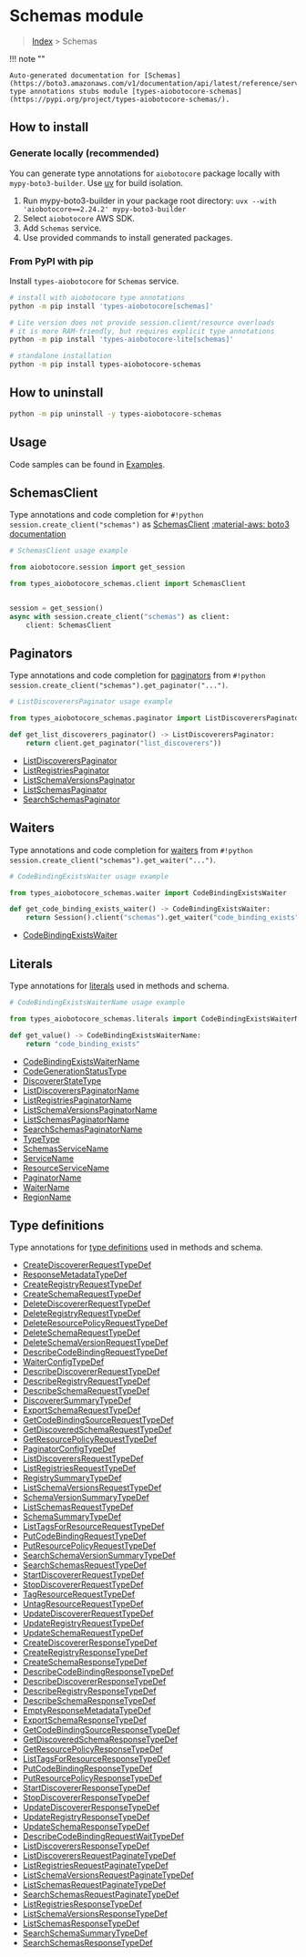 # Schemas module

> [Index](../README.md) > Schemas


!!! note ""

    Auto-generated documentation for [Schemas](https://boto3.amazonaws.com/v1/documentation/api/latest/reference/services/schemas.html#schemas)
    type annotations stubs module [types-aiobotocore-schemas](https://pypi.org/project/types-aiobotocore-schemas/).

## How to install

### Generate locally (recommended)

You can generate type annotations for `aiobotocore` package locally with `mypy-boto3-builder`.
Use [uv](https://docs.astral.sh/uv/getting-started/installation/) for build isolation.

1. Run mypy-boto3-builder in your package root directory: `uvx --with 'aiobotocore==2.24.2' mypy-boto3-builder`
1. Select `aiobotocore` AWS SDK.
1. Add `Schemas` service.
1. Use provided commands to install generated packages.



### From PyPI with pip

Install `types-aiobotocore` for `Schemas` service.

```bash
# install with aiobotocore type annotations
python -m pip install 'types-aiobotocore[schemas]'

# Lite version does not provide session.client/resource overloads
# it is more RAM-friendly, but requires explicit type annotations
python -m pip install 'types-aiobotocore-lite[schemas]'

# standalone installation
python -m pip install types-aiobotocore-schemas
```



## How to uninstall

```bash
python -m pip uninstall -y types-aiobotocore-schemas
```

## Usage

Code samples can be found in [Examples](./usage.md).

## SchemasClient

Type annotations and code completion for  `#!python session.create_client("schemas")` as [SchemasClient](./client.md)
[:material-aws: boto3 documentation](https://boto3.amazonaws.com/v1/documentation/api/latest/reference/services/schemas.html#Schemas.Client)

```python
# SchemasClient usage example

from aiobotocore.session import get_session

from types_aiobotocore_schemas.client import SchemasClient


session = get_session()
async with session.create_client("schemas") as client:
    client: SchemasClient
```


## Paginators

Type annotations and code completion for
[paginators](./paginators.md)
from `#!python session.create_client("schemas").get_paginator("...")`.

```python
# ListDiscoverersPaginator usage example

from types_aiobotocore_schemas.paginator import ListDiscoverersPaginator

def get_list_discoverers_paginator() -> ListDiscoverersPaginator:
    return client.get_paginator("list_discoverers"))
```

- [ListDiscoverersPaginator](./paginators.md#listdiscovererspaginator)
- [ListRegistriesPaginator](./paginators.md#listregistriespaginator)
- [ListSchemaVersionsPaginator](./paginators.md#listschemaversionspaginator)
- [ListSchemasPaginator](./paginators.md#listschemaspaginator)
- [SearchSchemasPaginator](./paginators.md#searchschemaspaginator)




## Waiters

Type annotations and code completion for
[waiters](./waiters.md)
from `#!python session.create_client("schemas").get_waiter("...")`.

```python
# CodeBindingExistsWaiter usage example

from types_aiobotocore_schemas.waiter import CodeBindingExistsWaiter

def get_code_binding_exists_waiter() -> CodeBindingExistsWaiter:
    return Session().client("schemas").get_waiter("code_binding_exists")
```

- [CodeBindingExistsWaiter](./waiters.md#codebindingexistswaiter)






## Literals

Type annotations for [literals](./literals.md) used in methods and schema.

```python
# CodeBindingExistsWaiterName usage example

from types_aiobotocore_schemas.literals import CodeBindingExistsWaiterName

def get_value() -> CodeBindingExistsWaiterName:
    return "code_binding_exists"
```

- [CodeBindingExistsWaiterName](./literals.md#codebindingexistswaitername)
- [CodeGenerationStatusType](./literals.md#codegenerationstatustype)
- [DiscovererStateType](./literals.md#discovererstatetype)
- [ListDiscoverersPaginatorName](./literals.md#listdiscovererspaginatorname)
- [ListRegistriesPaginatorName](./literals.md#listregistriespaginatorname)
- [ListSchemaVersionsPaginatorName](./literals.md#listschemaversionspaginatorname)
- [ListSchemasPaginatorName](./literals.md#listschemaspaginatorname)
- [SearchSchemasPaginatorName](./literals.md#searchschemaspaginatorname)
- [TypeType](./literals.md#typetype)
- [SchemasServiceName](./literals.md#schemasservicename)
- [ServiceName](./literals.md#servicename)
- [ResourceServiceName](./literals.md#resourceservicename)
- [PaginatorName](./literals.md#paginatorname)
- [WaiterName](./literals.md#waitername)
- [RegionName](./literals.md#regionname)




## Type definitions

Type annotations for [type definitions](./type_defs.md) used in methods and schema.

- [CreateDiscovererRequestTypeDef](./type_defs.md#creatediscovererrequesttypedef)
- [ResponseMetadataTypeDef](./type_defs.md#responsemetadatatypedef)
- [CreateRegistryRequestTypeDef](./type_defs.md#createregistryrequesttypedef)
- [CreateSchemaRequestTypeDef](./type_defs.md#createschemarequesttypedef)
- [DeleteDiscovererRequestTypeDef](./type_defs.md#deletediscovererrequesttypedef)
- [DeleteRegistryRequestTypeDef](./type_defs.md#deleteregistryrequesttypedef)
- [DeleteResourcePolicyRequestTypeDef](./type_defs.md#deleteresourcepolicyrequesttypedef)
- [DeleteSchemaRequestTypeDef](./type_defs.md#deleteschemarequesttypedef)
- [DeleteSchemaVersionRequestTypeDef](./type_defs.md#deleteschemaversionrequesttypedef)
- [DescribeCodeBindingRequestTypeDef](./type_defs.md#describecodebindingrequesttypedef)
- [WaiterConfigTypeDef](./type_defs.md#waiterconfigtypedef)
- [DescribeDiscovererRequestTypeDef](./type_defs.md#describediscovererrequesttypedef)
- [DescribeRegistryRequestTypeDef](./type_defs.md#describeregistryrequesttypedef)
- [DescribeSchemaRequestTypeDef](./type_defs.md#describeschemarequesttypedef)
- [DiscovererSummaryTypeDef](./type_defs.md#discoverersummarytypedef)
- [ExportSchemaRequestTypeDef](./type_defs.md#exportschemarequesttypedef)
- [GetCodeBindingSourceRequestTypeDef](./type_defs.md#getcodebindingsourcerequesttypedef)
- [GetDiscoveredSchemaRequestTypeDef](./type_defs.md#getdiscoveredschemarequesttypedef)
- [GetResourcePolicyRequestTypeDef](./type_defs.md#getresourcepolicyrequesttypedef)
- [PaginatorConfigTypeDef](./type_defs.md#paginatorconfigtypedef)
- [ListDiscoverersRequestTypeDef](./type_defs.md#listdiscoverersrequesttypedef)
- [ListRegistriesRequestTypeDef](./type_defs.md#listregistriesrequesttypedef)
- [RegistrySummaryTypeDef](./type_defs.md#registrysummarytypedef)
- [ListSchemaVersionsRequestTypeDef](./type_defs.md#listschemaversionsrequesttypedef)
- [SchemaVersionSummaryTypeDef](./type_defs.md#schemaversionsummarytypedef)
- [ListSchemasRequestTypeDef](./type_defs.md#listschemasrequesttypedef)
- [SchemaSummaryTypeDef](./type_defs.md#schemasummarytypedef)
- [ListTagsForResourceRequestTypeDef](./type_defs.md#listtagsforresourcerequesttypedef)
- [PutCodeBindingRequestTypeDef](./type_defs.md#putcodebindingrequesttypedef)
- [PutResourcePolicyRequestTypeDef](./type_defs.md#putresourcepolicyrequesttypedef)
- [SearchSchemaVersionSummaryTypeDef](./type_defs.md#searchschemaversionsummarytypedef)
- [SearchSchemasRequestTypeDef](./type_defs.md#searchschemasrequesttypedef)
- [StartDiscovererRequestTypeDef](./type_defs.md#startdiscovererrequesttypedef)
- [StopDiscovererRequestTypeDef](./type_defs.md#stopdiscovererrequesttypedef)
- [TagResourceRequestTypeDef](./type_defs.md#tagresourcerequesttypedef)
- [UntagResourceRequestTypeDef](./type_defs.md#untagresourcerequesttypedef)
- [UpdateDiscovererRequestTypeDef](./type_defs.md#updatediscovererrequesttypedef)
- [UpdateRegistryRequestTypeDef](./type_defs.md#updateregistryrequesttypedef)
- [UpdateSchemaRequestTypeDef](./type_defs.md#updateschemarequesttypedef)
- [CreateDiscovererResponseTypeDef](./type_defs.md#creatediscovererresponsetypedef)
- [CreateRegistryResponseTypeDef](./type_defs.md#createregistryresponsetypedef)
- [CreateSchemaResponseTypeDef](./type_defs.md#createschemaresponsetypedef)
- [DescribeCodeBindingResponseTypeDef](./type_defs.md#describecodebindingresponsetypedef)
- [DescribeDiscovererResponseTypeDef](./type_defs.md#describediscovererresponsetypedef)
- [DescribeRegistryResponseTypeDef](./type_defs.md#describeregistryresponsetypedef)
- [DescribeSchemaResponseTypeDef](./type_defs.md#describeschemaresponsetypedef)
- [EmptyResponseMetadataTypeDef](./type_defs.md#emptyresponsemetadatatypedef)
- [ExportSchemaResponseTypeDef](./type_defs.md#exportschemaresponsetypedef)
- [GetCodeBindingSourceResponseTypeDef](./type_defs.md#getcodebindingsourceresponsetypedef)
- [GetDiscoveredSchemaResponseTypeDef](./type_defs.md#getdiscoveredschemaresponsetypedef)
- [GetResourcePolicyResponseTypeDef](./type_defs.md#getresourcepolicyresponsetypedef)
- [ListTagsForResourceResponseTypeDef](./type_defs.md#listtagsforresourceresponsetypedef)
- [PutCodeBindingResponseTypeDef](./type_defs.md#putcodebindingresponsetypedef)
- [PutResourcePolicyResponseTypeDef](./type_defs.md#putresourcepolicyresponsetypedef)
- [StartDiscovererResponseTypeDef](./type_defs.md#startdiscovererresponsetypedef)
- [StopDiscovererResponseTypeDef](./type_defs.md#stopdiscovererresponsetypedef)
- [UpdateDiscovererResponseTypeDef](./type_defs.md#updatediscovererresponsetypedef)
- [UpdateRegistryResponseTypeDef](./type_defs.md#updateregistryresponsetypedef)
- [UpdateSchemaResponseTypeDef](./type_defs.md#updateschemaresponsetypedef)
- [DescribeCodeBindingRequestWaitTypeDef](./type_defs.md#describecodebindingrequestwaittypedef)
- [ListDiscoverersResponseTypeDef](./type_defs.md#listdiscoverersresponsetypedef)
- [ListDiscoverersRequestPaginateTypeDef](./type_defs.md#listdiscoverersrequestpaginatetypedef)
- [ListRegistriesRequestPaginateTypeDef](./type_defs.md#listregistriesrequestpaginatetypedef)
- [ListSchemaVersionsRequestPaginateTypeDef](./type_defs.md#listschemaversionsrequestpaginatetypedef)
- [ListSchemasRequestPaginateTypeDef](./type_defs.md#listschemasrequestpaginatetypedef)
- [SearchSchemasRequestPaginateTypeDef](./type_defs.md#searchschemasrequestpaginatetypedef)
- [ListRegistriesResponseTypeDef](./type_defs.md#listregistriesresponsetypedef)
- [ListSchemaVersionsResponseTypeDef](./type_defs.md#listschemaversionsresponsetypedef)
- [ListSchemasResponseTypeDef](./type_defs.md#listschemasresponsetypedef)
- [SearchSchemaSummaryTypeDef](./type_defs.md#searchschemasummarytypedef)
- [SearchSchemasResponseTypeDef](./type_defs.md#searchschemasresponsetypedef)

